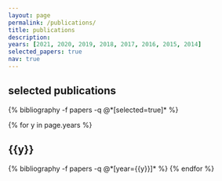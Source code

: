 ```yaml
---
layout: page
permalink: /publications/
title: publications
description:
years: [2021, 2020, 2019, 2018, 2017, 2016, 2015, 2014]
selected_papers: true
nav: true
---
```


<div class="publications">
  <h2>selected publications</h2>
  {% bibliography -f papers -q @*[selected=true]* %}
</div>



<div class="publications">

{% for y in page.years %}
  <h2 class="year">{{y}}</h2>
  {% bibliography -f papers -q @*[year={{y}}]* %}
{% endfor %}

</div>
